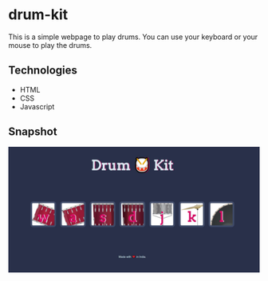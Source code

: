 # drum-kit

This is a simple webpage to play drums. You can use your keyboard or your mouse to play the drums.

## Technologies
- HTML
- CSS
- Javascript

## Snapshot
![Screenshot of the Drum Kit Webpage](DrumKit.jpg)
